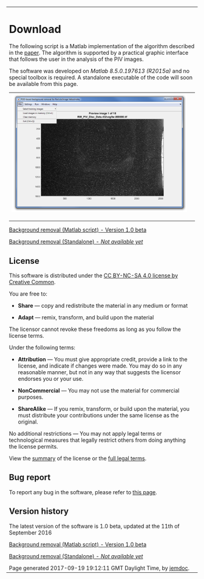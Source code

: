 <!DOCTYPE html PUBLIC "-//W3C//DTD XHTML 1.1//EN"
  "http://www.w3.org/TR/xhtml11/DTD/xhtml11.dtd">
<html xmlns="http://www.w3.org/1999/xhtml" xml:lang="en">
<head>
<meta name="generator" content="jemdoc, see http://jemdoc.jaboc.net/" />
<meta http-equiv="Content-Type" content="text/html;charset=utf-8" />
<link rel="stylesheet" href="jemdoc.css" type="text/css" />
<link rel="stylesheet" href="custom.css" type="text/css" />
</head>
<body>
<table summary="Table for page layout." id="tlayout">
<tr valign="top">
<td id="layout-content">
<div id="toptitle">
<h1>Download</h1>
</div>
<p>The following script is a Matlab implementation of the algorithm described in the <a href="paper.MD">paper</a>. The algorithm is supported by a practical graphic interface that follows the user in the analysis of the PIV images.</p>
<p>The software was developed on <i>Matlab 8.5.0.197613 (R2015a)</i> and no special toolbox is required. A standalone executable of the code will soon be available from this page.</p>
<table class="imgtable"><tr><td>
<img src="./figures/screen.png" alt="POD background removal" width="500px" />&nbsp;</td>
<td align="left"></td></tr></table>
<p><a href="background_removal.m">Background removal (Matlab script) - Version 1.0 beta</a></p>
<p><a href="#">Background removal (Standalone) - <i>Not available yet</i></a></p>
<h2>License</h2>
<p>This software is distributed under the <a href="https://creativecommons.org/licenses/by-nc-sa/4.0/">CC BY-NC-SA 4.0 license by Creative Common</a>.</p>
<p>You are free to:</p>
<ul>
<li><p><b>Share</b> — copy and redistribute the material in any medium or format</p>
</li>
<li><p><b>Adapt</b> — remix, transform, and build upon the material</p>
</li>
</ul>
<p>The licensor cannot revoke these freedoms as long as you follow the license terms.</p>
<p>Under the following terms:</p>
<ul>
<li><p><b>Attribution</b> — You must give appropriate credit, provide a link to the license, and indicate if changes were made. You may do so in any reasonable manner, but not in any way that suggests the licensor endorses you or your use.</p>
</li>
<li><p><b>NonCommercial</b> — You may not use the material for commercial purposes.</p>
</li>
<li><p><b>ShareAlike</b> — If you remix, transform, or build upon the material, you must distribute your contributions under the same license as the original.</p>
</li>
</ul>
<p>No additional restrictions — You may not apply legal terms or technological measures that legally restrict others from doing anything the license permits.</p>
<p>View the <a href="https://creativecommons.org/licenses/by-nc-sa/4.0/">summary</a>  of the license or the <a href="https://creativecommons.org/licenses/by-nc-sa/4.0/legalcode">full legal terms</a>.</p>
<h2>Bug report</h2>
<p>To report any bug in the software, please refer to <a href="bugreport.MD">this page</a>.</p>
<h2>Version history</h2>
<p>The latest version of the software is 1.0 beta, updated at the 11th of September 2016</p>
<p><a href="background_removal.m">Background removal (Matlab script) - Version 1.0 beta</a></p>
<p><a href="#">Background removal (Standalone) - <i>Not available yet</i></a></p>
<div id="footer">
<div id="footer-text">
Page generated 2017-09-19 19:12:11 GMT Daylight Time, by <a href="http://jemdoc.jaboc.net/">jemdoc</a>.
</div>
</div>
</td>
</tr>
</table>
</body>
</html>
